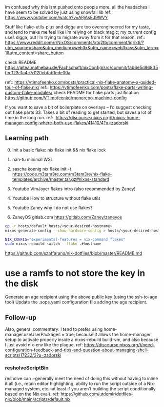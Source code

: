 im confused why this isnt pushed onto people more. all the headaches i have seem to be solved by just using snowfall lib
ref:: https://www.youtube.com/watch?v=ARjAsEJ9WVY

Stuff like flake-utils-plus and digga are too overengineered for my taste, and tend to make me feel like I’m relying on black magic; my current config uses digga, but I’m trying to migrate away from it for that reason.
ref:: https://www.reddit.com/r/NixOS/comments/xtq2tb/comment/iqrikti/?utm_source=share&utm_medium=web3x&utm_name=web3xcss&utm_term=1&utm_content=share_button


check README
https://gitea.mathebau.de/Fachschaft/nixConfig/src/commit/1ab6e5d86835fec123c1a4c7d120cbfab1ede00a

ref:: https://vtimofeenko.com/posts/practical-nix-flake-anatomy-a-guided-tour-of-flake.nix/
ref:: https://vtimofeenko.com/posts/flake-parts-writing-custom-flake-modules/
check README for flake.parts justification 
https://github.com/VTimofeenko/monorepo-machine-config

If you want to save a bit of boilerplate on overlays – I’d suggest checking out flake.parts 33. Takes a bit of reading to get started, but saves a lot of time in the long run.
ref:: https://discourse.nixos.org/t/nixos-home-manager-config-where-both-use-flakes/41410/4?u=zadorski

## Learning path

0. Init a basic flake:
   nix flake init && nix flake lock

1. nan-tu minimal WSL

2. sascha koenig
nix flake init -t https://code.m3tam3re.com/m3tam3re/nix-flake-templates/archive/master.tar.gz#nixos-standard


1. Youtube VimJoyer flakes intro (also recommended by Zaney)

2. Youtube How to structure without flake utils

3. Youtube Zaney why I do not use flakes?

4. ZaneyOS gitlab.com
https://gitlab.com/Zaney/zaneyos
```bash
cp -r hosts/default hosts/<your-desired-hostname>
nixos-generate-config --show-hardware-config > hosts/<your-desired-hostname>/hardware.nix

NIX_CONFIG="experimental-features = nix-command flakes" 
sudo nixos-rebuild switch --flake .#hostname
```


https://github.com/szaffarano/nix-dotfiles/blob/master/README.md
# use a ramfs to not store the key in the disk
Generate an age recipient using the above public key (using the ssh-to-age tool)
Update the .sops.yaml configuration file adding the age recipient.

## Follow-up
Also, general commentary: I tend to prefer using home-manager.useUserPackages = true; because it allows the home-manager setup to activate properly inside a nixos-rebuild build-vm, and also because I just avoid nix-env like the plague.
ref: https://discourse.nixos.org/t/need-configuration-feedback-and-tips-and-question-about-managing-shell-scripts/17232/3?u=zadorski


### resholveScriptBin
resholve can ~generally meet the need of doing this without having to inline it all (i.e., retain editor highlighting, ability to run the script outside of a Nix-managed system, etc.–at least if you aren’t building the script conditionally based on the Nix eval).
ref: https://github.com/utdemir/dotfiles-nix/blob/main/scripts/default.nix
